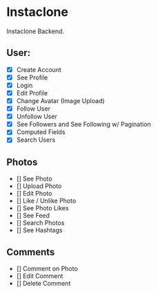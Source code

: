 # Instaclone

Instaclone Backend.

## User:

 - [x] Create Account
 - [x] See Profile
 - [x] Login
 - [x] Edit Profile
 - [x] Change Avatar (Image Upload)
 - [x] Follow User
 - [x] Unfollow User
 - [x] See Followers and See Following w/ Pagination
 - [x] Computed Fields
 - [x] Search Users

 ## Photos

 - [] See Photo
 - [] Upload Photo
 - [] Edit Photo
 - [] Like / Unlike Photo
 - [] See Photo Likes
 - [] See Feed
 - [] Search Photos
 - [] See Hashtags

 ## Comments

 - [] Comment on Photo
 - [] Edit Comment
 - [] Delete Comment